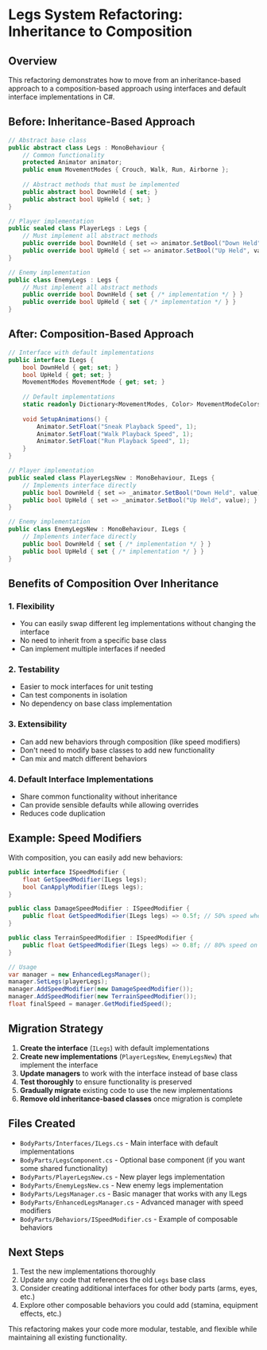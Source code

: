 # Legs System Refactoring: Inheritance to Composition

## Overview

This refactoring demonstrates how to move from an inheritance-based approach to a composition-based approach using interfaces and default interface implementations in C#.

## Before: Inheritance-Based Approach

```csharp
// Abstract base class
public abstract class Legs : MonoBehaviour {
    // Common functionality
    protected Animator animator;
    public enum MovementModes { Crouch, Walk, Run, Airborne };
    
    // Abstract methods that must be implemented
    public abstract bool DownHeld { set; }
    public abstract bool UpHeld { set; }
}

// Player implementation
public sealed class PlayerLegs : Legs {
    // Must implement all abstract methods
    public override bool DownHeld { set => animator.SetBool("Down Held", value); }
    public override bool UpHeld { set => animator.SetBool("Up Held", value); }
}

// Enemy implementation  
public class EnemyLegs : Legs {
    // Must implement all abstract methods
    public override bool DownHeld { set { /* implementation */ } }
    public override bool UpHeld { set { /* implementation */ } }
}
```

## After: Composition-Based Approach

```csharp
// Interface with default implementations
public interface ILegs {
    bool DownHeld { get; set; }
    bool UpHeld { get; set; }
    MovementModes MovementMode { get; set; }
    
    // Default implementations
    static readonly Dictionary<MovementModes, Color> MovementModeColors = new Dictionary<MovementModes, Color>() { /* ... */ };
    
    void SetupAnimations() {
        Animator.SetFloat("Sneak Playback Speed", 1);
        Animator.SetFloat("Walk Playback Speed", 1);
        Animator.SetFloat("Run Playback Speed", 1);
    }
}

// Player implementation
public sealed class PlayerLegsNew : MonoBehaviour, ILegs {
    // Implements interface directly
    public bool DownHeld { set => _animator.SetBool("Down Held", value); }
    public bool UpHeld { set => _animator.SetBool("Up Held", value); }
}

// Enemy implementation
public class EnemyLegsNew : MonoBehaviour, ILegs {
    // Implements interface directly
    public bool DownHeld { set { /* implementation */ } }
    public bool UpHeld { set { /* implementation */ } }
}
```

## Benefits of Composition Over Inheritance

### 1. **Flexibility**
- You can easily swap different leg implementations without changing the interface
- No need to inherit from a specific base class
- Can implement multiple interfaces if needed

### 2. **Testability**
- Easier to mock interfaces for unit testing
- Can test components in isolation
- No dependency on base class implementation

### 3. **Extensibility**
- Can add new behaviors through composition (like speed modifiers)
- Don't need to modify base classes to add new functionality
- Can mix and match different behaviors

### 4. **Default Interface Implementations**
- Share common functionality without inheritance
- Can provide sensible defaults while allowing overrides
- Reduces code duplication

## Example: Speed Modifiers

With composition, you can easily add new behaviors:

```csharp
public interface ISpeedModifier {
    float GetSpeedModifier(ILegs legs);
    bool CanApplyModifier(ILegs legs);
}

public class DamageSpeedModifier : ISpeedModifier {
    public float GetSpeedModifier(ILegs legs) => 0.5f; // 50% speed when damaged
}

public class TerrainSpeedModifier : ISpeedModifier {
    public float GetSpeedModifier(ILegs legs) => 0.8f; // 80% speed on rough terrain
}

// Usage
var manager = new EnhancedLegsManager();
manager.SetLegs(playerLegs);
manager.AddSpeedModifier(new DamageSpeedModifier());
manager.AddSpeedModifier(new TerrainSpeedModifier());
float finalSpeed = manager.GetModifiedSpeed();
```

## Migration Strategy

1. **Create the interface** (`ILegs`) with default implementations
2. **Create new implementations** (`PlayerLegsNew`, `EnemyLegsNew`) that implement the interface
3. **Update managers** to work with the interface instead of base class
4. **Test thoroughly** to ensure functionality is preserved
5. **Gradually migrate** existing code to use the new implementations
6. **Remove old inheritance-based classes** once migration is complete

## Files Created

- `BodyParts/Interfaces/ILegs.cs` - Main interface with default implementations
- `BodyParts/LegsComponent.cs` - Optional base component (if you want some shared functionality)
- `BodyParts/PlayerLegsNew.cs` - New player legs implementation
- `BodyParts/EnemyLegsNew.cs` - New enemy legs implementation
- `BodyParts/LegsManager.cs` - Basic manager that works with any ILegs
- `BodyParts/EnhancedLegsManager.cs` - Advanced manager with speed modifiers
- `BodyParts/Behaviors/ISpeedModifier.cs` - Example of composable behaviors

## Next Steps

1. Test the new implementations thoroughly
2. Update any code that references the old `Legs` base class
3. Consider creating additional interfaces for other body parts (arms, eyes, etc.)
4. Explore other composable behaviors you could add (stamina, equipment effects, etc.)

This refactoring makes your code more modular, testable, and flexible while maintaining all existing functionality.

